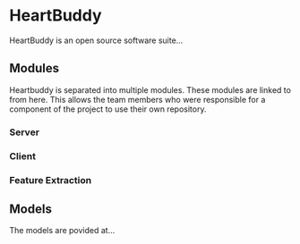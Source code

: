 # HeartBuddy

HeartBuddy is an open source software suite...

## Modules
Heartbuddy is separated into multiple modules. These modules are linked to from here. This allows the team members who were responsible for a component of the project to use their own repository.

### Server

### Client

### Feature Extraction


## Models
The models are povided at...
